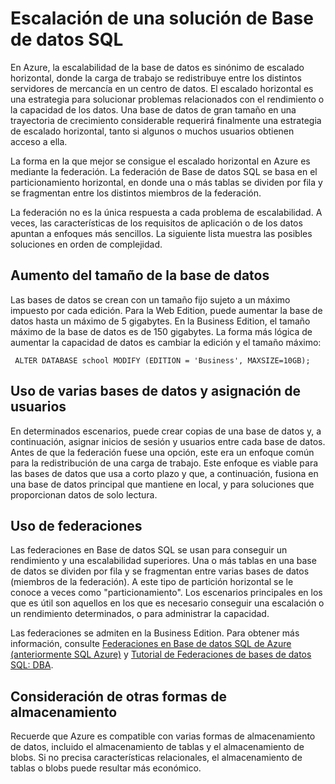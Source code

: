 <properties linkid="manage-services-how-to-scale-a-sqldb" urlDisplayName="How to scale" pageTitle="How to scale a SQL Database - Azure" metaKeywords="" description="Learn about options for scaling your SQL Database in Azure." metaCanonical="" services="sql-database" documentationCenter="" title="How to Scale a SQL Database Solution" authors="" solutions="" manager="" editor="" />

Escalación de una solución de Base de datos SQL
===============================================

En Azure, la escalabilidad de la base de datos es sinónimo de escalado horizontal, donde la carga de trabajo se redistribuye entre los distintos servidores de mercancía en un centro de datos. El escalado horizontal es una estrategia para solucionar problemas relacionados con el rendimiento o la capacidad de los datos. Una base de datos de gran tamaño en una trayectoria de crecimiento considerable requerirá finalmente una estrategia de escalado horizontal, tanto si algunos o muchos usuarios obtienen acceso a ella.

La forma en la que mejor se consigue el escalado horizontal en Azure es mediante la federación. La federación de Base de datos SQL se basa en el particionamiento horizontal, en donde una o más tablas se dividen por fila y se fragmentan entre los distintos miembros de la federación.

La federación no es la única respuesta a cada problema de escalabilidad. A veces, las características de los requisitos de aplicación o de los datos apuntan a enfoques más sencillos. La siguiente lista muestra las posibles soluciones en orden de complejidad.

Aumento del tamaño de la base de datos
--------------------------------------

Las bases de datos se crean con un tamaño fijo sujeto a un máximo impuesto por cada edición. Para la Web Edition, puede aumentar la base de datos hasta un máximo de 5 gigabytes. En la Business Edition, el tamaño máximo de la base de datos es de 150 gigabytes. La forma más lógica de aumentar la capacidad de datos es cambiar la edición y el tamaño máximo:

     ALTER DATABASE school MODIFY (EDITION = 'Business', MAXSIZE=10GB);

Uso de varias bases de datos y asignación de usuarios
-----------------------------------------------------

En determinados escenarios, puede crear copias de una base de datos y, a continuación, asignar inicios de sesión y usuarios entre cada base de datos. Antes de que la federación fuese una opción, este era un enfoque común para la redistribución de una carga de trabajo. Este enfoque es viable para las bases de datos que usa a corto plazo y que, a continuación, fusiona en una base de datos principal que mantiene en local, y para soluciones que proporcionan datos de solo lectura.

Uso de federaciones
-------------------

Las federaciones en Base de datos SQL se usan para conseguir un rendimiento y una escalabilidad superiores. Una o más tablas en una base de datos se dividen por fila y se fragmentan entre varias bases de datos (miembros de la federación). A este tipo de partición horizontal se le conoce a veces como "particionamiento". Los escenarios principales en los que es útil son aquellos en los que es necesario conseguir una escalación o un rendimiento determinados, o para administrar la capacidad.

Las federaciones se admiten en la Business Edition. Para obtener más información, consulte [Federaciones en Base de datos SQL de Azure (anteriormente SQL Azure)](http://msdn.microsoft.com/es-es/library/windowsazure/hh597452.aspx) y [Tutorial de Federaciones de bases de datos SQL: DBA](http://msdn.microsoft.com/es-es/library/windowsazure/hh778416.aspx).

Consideración de otras formas de almacenamiento
-----------------------------------------------

Recuerde que Azure es compatible con varias formas de almacenamiento de datos, incluido el almacenamiento de tablas y el almacenamiento de blobs. Si no precisa características relacionales, el almacenamiento de tablas o blobs puede resultar más económico.

